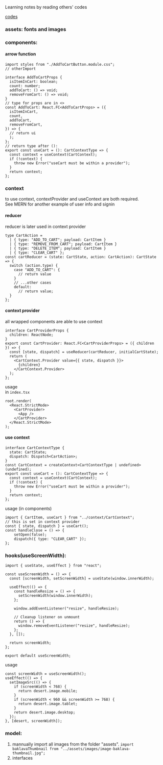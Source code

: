 Learning notes by reading others' codes


[codes](https://github.com/poulami-saha/frontend-mentor-product-list-with-cart/)  
### assets: fonts and images  
### components:  
#### arrow function
```
import styles from "./AddToCartButton.module.css";
// otherImport

interface AddToCartProps {
  isItemInCart: boolean;
  count: number;
  addToCart: () => void;
  removeFromCart: () => void;
}
// type for props are in <>
const AddToCart: React.FC<AddToCartProps> = ({
  isItemInCart,
  count,
  addToCart,
  removeFromCart,
}) => {
  // return ui
  );
};
// return type after ():
export const useCart = (): CartContextType => {
  const context = useContext(CartContext);
  if (!context) {
    throw new Error("useCart must be within a provider");
  }
  return context;
};

```
### context  
to use context, contextProvider and useContext are both required.  
See MERN for another example of user info and signin
#### reducer
reducer is later used in context provider
```
type CartAction =
  | { type: "ADD_TO_CART"; payload: CartItem }
  | { type: "REMOVE_FROM_CART"; payload: CartItem }
  | { type: "DELETE_ITEM"; payload: CartItem }
  | { type: "CLEAR_CART" };
const cartReducer = (state: CartState, action: CartAction): CartState => {
  switch (action.type) {
    case "ADD_TO_CART": {
      // return value
    }
    // ...other cases
    default:
      // return value;
  }
};
```
#### context provider
all wrapped components are able to use context
```
interface CartProviderProps {
  children: ReactNode;
}
export const CartProvider: React.FC<CartProviderProps> = ({ children }) => {
  const [state, dispatch] = useReducer(cartReducer, initialCartState);
  return (
    <CartContext.Provider value={{ state, dispatch }}>
      {children}
    </CartContext.Provider>
  );
};
```
usage  
in `index.tsx` 
```
root.render(
  <React.StrictMode>
    <CartProvider>
      <App />
    </CartProvider>
  </React.StrictMode>
);
```
#### use context
```
interface CartContextType {
  state: CartState;
  dispatch: Dispatch<CartAction>;
}
const CartContext = createContext<CartContextType | undefined>(undefined);
export const useCart = (): CartContextType => {
  const context = useContext(CartContext);
  if (!context) {
    throw new Error("useCart must be within a provider");
  }
  return context;
};
```
usage (in components)  
```
import { CartItem, useCart } from "../context/CartContext";
// this is set in context provider
const { state, dispatch } = useCart();
const handleClose = () => {
    setOpen(false);
    dispatch({ type: "CLEAR_CART" });
};
```


### hooks(useScreenWidth): 
```
import { useState, useEffect } from "react";

const useScreenWidth = () => {
  const [screenWidth, setScreenWidth] = useState(window.innerWidth);

  useEffect(() => {
    const handleResize = () => {
      setScreenWidth(window.innerWidth);
    };

    window.addEventListener("resize", handleResize);

    // Cleanup listener on unmount
    return () => {
      window.removeEventListener("resize", handleResize);
    };
  }, []);

  return screenWidth;
};

export default useScreenWidth;
```
usage  
```
const screenWidth = useScreenWidth();
useEffect(() => {
  setImageSrc(() => {
    if (screenWidth < 768) {
      return desert.image.mobile;
    }
    if (screenWidth < 960 && screenWidth >= 768) {
      return desert.image.tablet;
    }
    return desert.image.desktop;
  });
}, [desert, screenWidth]);
```
### model: 
1. mannually import all images from the folder "assets". `import baklavaThumbnail from "../assets/images/image-baklava-thumbnail.jpg";`
2. interfaces
